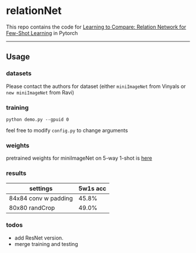 # relationNet
This repo contains the code for [Learning to Compare: Relation Network for Few-Shot Learning](https://arxiv.org/pdf/1711.06025.pdf) in Pytorch

-------------------------------------
## Usage

### datasets
Please contact the authors for dataset (either `miniImageNet` from Vinyals or `new miniImageNet` from Ravi)

### training
```
python demo.py --gpuid 0
```
feel free to modify `config.py` to change arguments

### weights

pretrained weights for miniImageNet on 5-way 1-shot is [here]()

### results
|settings|5w1s acc|
|----|----|
|84x84 conv w padding| 45.8%
|80x80 randCrop| 49.0%

### todos
* add ResNet version.
* merge training and testing

